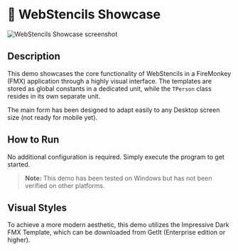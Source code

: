 ﻿# 📐 WebStencils Showcase

![WebStencils Showcase screenshot](../.github/images/WebStencilsFMX.png)

## Description

This demo showcases the core functionality of WebStencils in a FireMonkey (FMX) application through a highly visual interface. The templates are stored as global constants in a dedicated unit, while the `TPerson` class resides in its own separate unit.

The main form has been designed to adapt easily to any Desktop screen size (not ready for mobile yet). 

## How to Run

No additional configuration is required. Simply execute the program to get started.

> **Note:** This demo has been tested on Windows but has not been verified on other platforms.

## Visual Styles

To achieve a more modern aesthetic, this demo utilizes the Impressive Dark FMX Template, which can be downloaded from GetIt (Enterprise edition or higher).